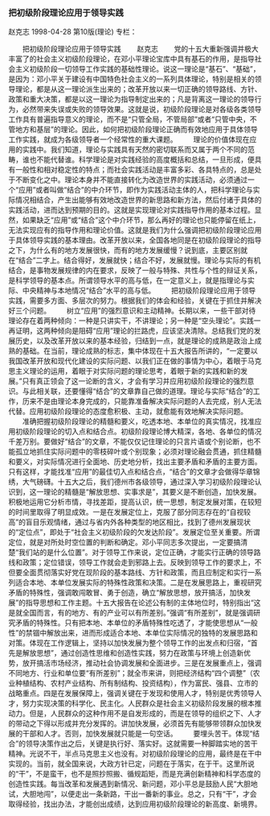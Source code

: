### 把初级阶段理论应用于领导实践
赵克志
1998-04-28
第10版(理论)
专栏：

　　把初级阶段理论应用于领导实践
　　赵克志
　　党的十五大重新强调并极大丰富了的社会主义初级阶段理论，在邓小平理论宝库中具有基石的作用，是指导社会主义初级阶段一切领导工作实践的基础性理论。说这一理论是“基石”、“基础”，是因为：邓小平关于建设有中国特色社会主义的一系列具体理论，特别是相关的领导理论，都是从这一理论派生出来的；改革开放以来一切正确的领导路线、方针、政策和重大决策，都是以这一理论为指导制定出来的；凡是背离这一理论的领导行为，必然带来失误或失败的领导效果。这就是说，初级阶段理论是对各级各类领导工作具有普遍指导意义的理论，而不是“只管全局，不管局部”或者“只管中央，不管地方和基层”的理论。因此，如何把初级阶段理论正确而有效地应用于具体领导工作实践，就成为各级领导者一个经常性的重大课题。
　　理论的价值体现在应用的实践中。我们知道，理论与实践具有天然的密切联系而又属于两个不同的范畴，谁也不能代替谁。科学理论是对实践经验的高度概括和总结，一旦形成，便具有一般性和相对稳定性的特点；而社会实践活动是丰富多彩、各具特点的，总是处于不断变化之中。理论本身并不能直接转化为改造世界的实践活动，必须通过一个“应用”或者叫做“结合”的中介环节，即作为实践活动主体的人，把科学理论与实际情况相结合，产生出能够有效地改造世界的新思路和新方法，然后付诸于具体的实践活动，进而达到预期的目的。这就是实现理论对实践指导作用的基本过程。显然，如果缺乏“应用”或“结合”这个中介环节，那么再好的理论也只能停留在纸上，无法实现应有的指导作用和理论价值。这就是我们为什么强调把初级阶段理论应用于具体领导实践的基本理由。改革开放以来，全国各地同是在初级阶段理论的指导之下，为什么有的地方发展很快，而有的地方发展缓慢？说到底，主要区别就在“结合”二字上。结合得好，发展就快；结合不好，发展就慢。理论与实际的有机结合，是事物发展规律的内在要求，反映了一般与特殊、共性与个性的辩证关系，是科学领导的基本点。所谓领导水平的高与低，在一定意义上，就是指理论与实际、中央精神与本地情况“结合”水平的高与低。
　　把初级阶段理论应用于领导实践，需要多方面、多层次的努力。根据我们的体会和经验，关键在于抓住并解决好三个问题。
　　树立“应用”的强烈意识和主动精神。长期以来，一些干部对待理论存在着两种倾向：一种是只讲实干，不讲理论；另一种是“空头理论”。实践一再证明，这两种倾向是阻碍“应用”理论的拦路虎，应该坚决清除。总结我们党的发展历史，以及改革开放以来的基本经验，归结到一点，就是理论的成熟是政治上成熟的基础。在当前，理论成熟的标志，集中体现在十五大报告所讲的，“一定要以我国改革开放和现代化建设的实际问题、以我们正在做的事情为中心，着眼于马克思主义理论的运用，着眼于对实际问题的理论思考，着眼于新的实践和新的发展。”只有真正领会了这一论断的含义，才会有学习并应用初级阶段理论的强烈意识。与此相关联，还要懂得“结合”的文章靠自己做的道理。理论与实际“结合”的工作，历来不是由理论本身完成的，只能靠准备解决实际问题的人去完成，别人无法代替。应用初级阶段理论的态度愈积极、主动，就愈能有效地解决实际问题。
　　准确把握初级阶段理论的精髓和要义，吃透本地、本单位的真实情况，找准应用初级阶段理论的切入点和结合点。初级阶段理论博大精深，各地、各单位的情况千差万别。要做好“结合”的文章，不能仅仅记住理论的只言片语或个别论断，也不能孤立地抓住实际问题中的零枝碎叶或个别现象；必须对理论融会贯通，抓住精髓和要义，对实际情况进行全面地、历史地分析，找出主要矛盾和矛盾的主要方面。只有这样，才能找准“应用”的最佳切入点和结合点，“结合”的文章才会做得华章锦绣，大气磅礴。十五大之后，我们德州市各级领导，通过深入学习初级阶段理论认识到，这一理论的精髓是“解放思想、实事求是”，其要义是不断创造，加快发展。积极地运用它分析市情，寻找差距，提高认识，统一思想，制定发展对策，在较短的时间里取得了明显成效。一是在发展定位上，克服了部分同志存在的“自视较高”的盲目乐观情绪，通过与省内外各种类型的地区相比，找到了德州发展现状的“定位点”，即处于“社会主义初级阶段的欠发达阶段”。发展定位至关重要。所谓定位，就是对所处时空位置的判断和确定。邓小平同志多次提出，一定要搞清楚“我们站的是什么位置”。对于领导工作来说，定位正确，才能实行正确的领导路线和政策；定位错误，领导工作就会走到邪路上去。反映到领导工作的要求上，不但要全面贯彻落实好党在现阶段的基本路线、方针和政策，而且应制定和实行一系列适合本地、本单位发展实际的特殊性政策和决策。二是在发展思路上，重视研究矛盾的特殊性，强调敢闯敢冒、勇于创造，确立“解放思想，放开搞活，加快发展”的指导思想和工作主题。十五大报告在论述公有制的主体地位时，特别指出“这是就全国而言，有的地方、有的产业可以有所差别。”强调“有所差别”，就是强调研究矛盾的特殊性。只有把本地、本单位的矛盾特殊性吃透了，才能使思想从“一般性”的禁锢中解放出来，进而形成适合本地、本单位实际情况的独特的发展思路和对策。体现在工作逻辑上，坚持以加快发展为整个领导工作的出发点和归宿，“首先是解放思想”，通过创造性思维和创造性实践，努力在政策与环境上创造新优势，放开搞活市场经济，推动社会协调发展和全面进步。三是在发展重点上，强调不同地方、行业和单位要“有所差别”；就全市来讲，则把经济结构“四个调整”（农业种植结构、农村产业结构、所有制结构、投资结构），作为富民、强县、立市的战略重点。四是在发展保障上，强调关键在于发现和使用人才，特别是优秀领导人才，努力实现决策的科学化、民主化。人民群众是社会主义初级阶段发展的根本推动力。但是，人民群众的这种作用不是自发形成的，而是在领导的组织之下、人才的带动之下得以形成并充分发挥的。讲加快发展，必须首先有能够带领群众加快发展的干部和人才。否则，加快发展就只能是一句空话。
　　要埋头苦干。体现“结合”的领导决策作出之后，关键是执行好、落实好。这就需要一种脚踏实地的苦干精神。光说不干，半点马克思主义也没有。对初级阶段理论的应用，最终是在干中实现的。当前，就全国来说，大政方针已定，问题在于落实，在于干。这里所说的“干”，不是蛮干，也不是照抄照搬、循规蹈矩，而是充满创新精神和科学态度的创造性实践。每当改革和发展遇到新情况、新问题，邓小平总是鼓励人民“大胆地试，大胆地闯”，以便走出一条新路，干出一番新的事业。总之，只有“干”，才会取得经验，找出办法，才能创出成绩，达到应用初级阶段理论的新高度、新境界。
